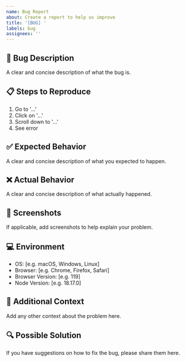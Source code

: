 ```yaml
---
name: Bug Report
about: Create a report to help us improve
title: '[BUG] '
labels: bug
assignees: ''
---
```


## 🐛 Bug Description

A clear and concise description of what the bug is.

## 📋 Steps to Reproduce

1. Go to '...'
2. Click on '...'
3. Scroll down to '...'
4. See error

## ✅ Expected Behavior

A clear and concise description of what you expected to happen.

## ❌ Actual Behavior

A clear and concise description of what actually happened.

## 📸 Screenshots

If applicable, add screenshots to help explain your problem.

## 💻 Environment

- OS: [e.g. macOS, Windows, Linux]
- Browser: [e.g. Chrome, Firefox, Safari]
- Browser Version: [e.g. 119]
- Node Version: [e.g. 18.17.0]

## 📝 Additional Context

Add any other context about the problem here.

## 🔍 Possible Solution

If you have suggestions on how to fix the bug, please share them here.
